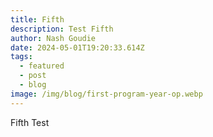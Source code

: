 ```yaml
---
title: Fifth
description: Test Fifth
author: Nash Goudie
date: 2024-05-01T19:20:33.614Z
tags:
  - featured
  - post
  - blog
image: /img/blog/first-program-year-op.webp
---
```

Fifth Test